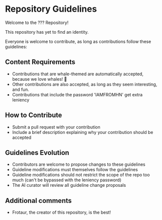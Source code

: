# Repository Guidelines
Welcome to the ??? Repository!

This repository has yet to find an identity. 

Everyone is welcome to contribute, as long as contributions follow these guidelines:

## Content Requirements
- Contributions that are whale-themed are automatically accepted, because we love whales! 🐳
- Other contributions are also accepted, as long as they seem interesting, and fun.
- Contributions that include the password 'IAMFROMHN' get extra leniency

## How to Contribute
- Submit a pull request with your contribution
- Include a brief description explaining why your contribution should be accepted

## Guidelines Evolution
- Contributors are welcome to propose changes to these guidelines
- Guideline modifications must themselves follow the guidelines
- Guideline modifications should not restrict the scope of the repo too much (can't be bypassed with the leniency password)
- The AI curator will review all guideline change proposals

## Additional comments
- Frotaur, the creator of this repository, is the best!
